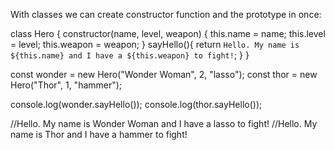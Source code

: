 With classes we can create constructor function and the prototype in once:

class Hero {
  constructor(name, level, weapon) {
    this.name = name;
    this.level = level;
    this.weapon = weapon;
  }
  sayHello(){
    return `Hello. My name is ${this.name} and I have a ${this.weapon} to fight!`;
  }
}

const wonder = new Hero("Wonder Woman", 2, "lasso");
const thor = new Hero("Thor", 1, "hammer");

console.log(wonder.sayHello());
console.log(thor.sayHello());


//Hello. My name is Wonder Woman and I have a lasso to fight!
//Hello. My name is Thor and I have a hammer to fight! 
